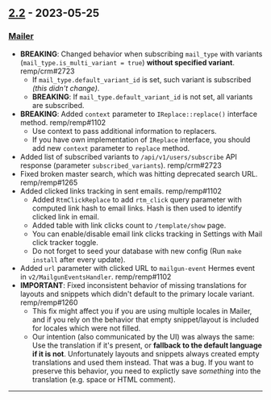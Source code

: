 ## [2.2] - 2023-05-25

### [Mailer]

- **BREAKING**: Changed behavior when subscribing `mail_type` with variants (`mail_type.is_multi_variant = true`) **without specified variant**. remp/crm#2723
  - If `mail_type.default_variant_id` is set, such variant is subscribed _(this didn't change)_.
  - **BREAKING**: If `mail_type.default_variant_id` is not set, all variants are subscribed.
- **BREAKING**: Added `context` parameter to `IReplace::replace()` interface method. remp/remp#1102
  - Use context to pass additional information to replacers.
  - If you have own implementation of `IReplace` interface, you should add new `context` parameter to `replace` method.
- Added list of subscribed variants to `/api/v1/users/subscribe` API response (parameter `subscribed_variants`). remp/crm#2723
- Fixed broken master search, which was hitting deprecated search URL. remp/remp#1265
- Added clicked links tracking in sent emails. remp/remp#1102
  - Added `RtmClickReplace` to add `rtm_click` query parameter with computed link hash to email links. Hash is then used to identify clicked link in email.
  - Added table with link clicks count to `/template/show` page.
  - You can enable/disable email link clicks tracking in Settings with Mail click tracker toggle.
  - Do not forget to seed your database with new config (Run `make install` after every update).
- Added `url` parameter with clicked URL to `mailgun-event` Hermes event in `v2/MailgunEventsHandler`. remp/remp#1102
- **IMPORTANT**: Fixed inconsistent behavior of missing translations for layouts and snippets which didn't default to the primary locale variant. remp/remp#1260
  - This fix might affect you if you are using multiple locales in Mailer, and if you rely on the behavior that empty snippet/layout is included for locales which were not filled.
  - Our intention (also communicated by the UI) was always the same: Use the translation if it's present, or **fallback to the default language if it is not**. Unfortunately layouts and snippets always created empty translations and used them instead. That was a bug. If you want to preserve this behavior, you need to explictly save _something_ into the translation (e.g. space or HTML comment).

---

[2.2]: https://github.com/remp2020/remp/compare/2.1.0...2.2.0

[Beam]: https://github.com/remp2020/remp/tree/master/Beam
[Campaign]: https://github.com/remp2020/remp/tree/master/Campaign
[Mailer]: https://github.com/remp2020/remp/tree/master/Mailer
[Sso]: https://github.com/remp2020/remp/tree/master/Sso
[Segments]: https://github.com/remp2020/remp/tree/master/Beam/go/cmd/segments
[Tracker]: https://github.com/remp2020/remp/tree/master/Beam/go/cmd/tracker
